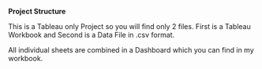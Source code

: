 **Project Structure**

This is a Tableau only Project so you will find only 2 files.
First is a Tableau Workbook and Second is a Data File in .csv format.

All individual sheets are combined in a Dashboard which you can find in my workbook.
